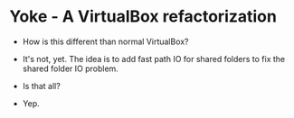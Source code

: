 Yoke - A VirtualBox refactorization
===================================

* How is this different than normal VirtualBox?
* It's not, yet. The idea is to add fast path IO for shared folders to fix the shared folder IO problem.

* Is that all?
* Yep.
